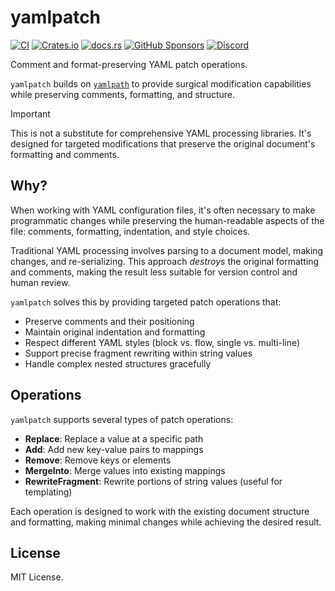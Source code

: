 # yamlpatch

[![CI](https://github.com/zizmorcore/zizmor/actions/workflows/ci.yml/badge.svg)](https://github.com/zizmorcore/zizmor/actions/workflows/ci.yml)
[![Crates.io](https://img.shields.io/crates/v/yamlpatch)](https://crates.io/crates/yamlpatch)
[![docs.rs](https://img.shields.io/docsrs/yamlpatch)](https://docs.rs/yamlpatch)
[![GitHub Sponsors](https://img.shields.io/github/sponsors/woodruffw?style=flat&logo=githubsponsors&labelColor=white&color=white)](https://github.com/sponsors/woodruffw)
[![Discord](https://img.shields.io/badge/Discord-%235865F2.svg?logo=discord&logoColor=white)](https://discord.com/invite/PGU3zGZuGG)

Comment and format-preserving YAML patch operations.

`yamlpatch` builds on [`yamlpath`] to provide surgical modification capabilities
while preserving comments, formatting, and structure.

[`yamlpath`]: https://github.com/zizmorcore/zizmor/tree/main/crates/yamlpath

> [!IMPORTANT]
>
> This is not a substitute for comprehensive YAML processing libraries.
> It's designed for targeted modifications that preserve the original
> document's formatting and comments.

## Why?

When working with YAML configuration files, it's often necessary to make
programmatic changes while preserving the human-readable aspects of the
file: comments, formatting, indentation, and style choices.

Traditional YAML processing involves parsing to a document model, making
changes, and re-serializing. This approach *destroys* the original formatting
and comments, making the result less suitable for version control and
human review.

`yamlpatch` solves this by providing targeted patch operations that:

- Preserve comments and their positioning
- Maintain original indentation and formatting
- Respect different YAML styles (block vs. flow, single vs. multi-line)
- Support precise fragment rewriting within string values
- Handle complex nested structures gracefully

## Operations

`yamlpatch` supports several types of patch operations:

- **Replace**: Replace a value at a specific path
- **Add**: Add new key-value pairs to mappings
- **Remove**: Remove keys or elements
- **MergeInto**: Merge values into existing mappings
- **RewriteFragment**: Rewrite portions of string values (useful for templating)

Each operation is designed to work with the existing document structure
and formatting, making minimal changes while achieving the desired result.

## License

MIT License.
